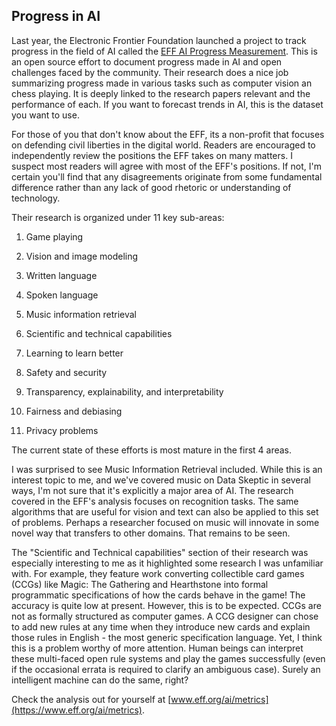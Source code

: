 ## Progress in AI

Last year, the Electronic Frontier Foundation launched a project to track progress in the field of AI called the [EFF AI Progress Measurement](https://www.eff.org/ai/metrics).  This is an open source effort to document progress made in AI and open challenges faced by the community. Their research does a nice job summarizing progress made in various tasks such as computer vision an chess playing.  It is deeply linked to the research papers relevant and the performance of each.  If you want to forecast trends in AI, this is the dataset you want to use.

For those of you that don't know about the EFF, its a non-profit that focuses on defending civil liberties in the digital world.  Readers are encouraged to independently review the positions the EFF takes on many matters.  I suspect most readers will agree with most of the EFF's positions.  If not, I'm certain you'll find that any disagreements originate from some fundamental difference rather than any lack of good rhetoric or understanding of technology.

Their research is organized under 11 key sub-areas:

1. Game playing

2. Vision and image modeling

3. Written language

4. Spoken language

5. Music information retrieval

6. Scientific and technical capabilities

7. Learning to learn better

8. Safety and security

9. Transparency, explainability, and interpretability

10. Fairness and debiasing

11. Privacy problems

The current state of these efforts is most mature in the first 4 areas.

I was surprised to see Music Information Retrieval included.  While this is an interest topic to me, and we've covered music on Data Skeptic in several ways, I'm not sure that it's explicitly a major area of AI.  The research covered in the EFF's analysis focuses on recognition tasks.  The same algorithms that are useful for vision and text can also be applied to this set of problems.  Perhaps a researcher focused on music will innovate in some novel way that transfers to other domains.  That remains to be seen.

The "Scientific and Technical capabilities" section of their research was especially interesting to me as it highlighted some research I was unfamiliar with.  For example, they feature work converting collectible card games (CCGs) like Magic: The Gathering and Hearthstone into formal programmatic specifications of how the cards behave in the game!  The accuracy is quite low at present.  However, this is to be expected.  CCGs are not as formally structured as computer games.  A CCG designer can chose to add new rules at any time when they introduce new cards and explain those rules in English - the most generic specification language.  Yet, I think this is a problem worthy of more attention.  Human beings can interpret these multi-faced open rule systems and play the games successfully (even if the occasional errata is required to clarify an ambiguous case).  Surely an intelligent machine can do the same, right?

Check the analysis out for yourself at [www.eff.org/ai/metrics](https://www.eff.org/ai/metrics).
